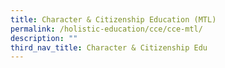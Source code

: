 ```yaml
---
title: Character & Citizenship Education (MTL)
permalink: /holistic-education/cce/cce-mtl/
description: ""
third_nav_title: Character & Citizenship Edu
---
```


